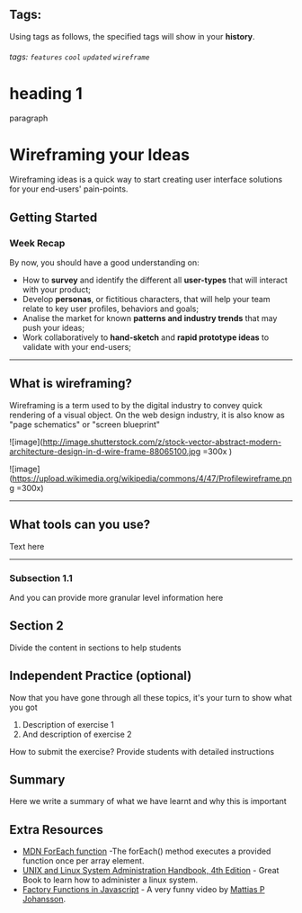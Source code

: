 [//]: # (https://github.com/mpaiva/ux-ed/issues/1)

[//]: # (wk-01 | 1-900 | Welcome)

## Tags:
Using tags as follows, the specified tags will show in your **history**.
###### tags: `features` `cool` `updated` `wireframe`

# heading 1

paragraph

[//]: # (wk-01 | 1-900 | Welcome)

# Wireframing your Ideas

Wireframing ideas is a quick way to start creating user interface solutions for your end-users' pain-points.

## Getting Started

### Week Recap
By now, you should have a good understanding on:

- How to **survey** and identify the different all **user-types** that will interact with your product;
- Develop **personas**, or fictitious characters, that will help your team relate to key user profiles, behaviors and goals;
- Analise the market for known **patterns and industry trends** that may push your ideas;
- Work collaboratively to **hand-sketch** and **rapid prototype ideas** to validate with your end-users;

---

## What is wireframing?
Wireframing is a term used to by the digital industry to convey quick rendering of a visual object. On the web design industry, it is also know as "page schematics" or "screen blueprint"

![image](http://image.shutterstock.com/z/stock-vector-abstract-modern-architecture-design-in-d-wire-frame-88065100.jpg =300x )

![image](https://upload.wikimedia.org/wikipedia/commons/4/47/Profilewireframe.png =300x)

---

## What tools can you use?
Text here

---


### Subsection 1.1

And you can provide more granular level information here

## Section 2

Divide the content in sections to help students

## Independent Practice (optional)

Now that you have gone through all these topics, it's your turn to show what you got

1. Description of exercise 1
2. And description of exercise 2

How to submit the exercise? Provide students with detailed instructions

## Summary

Here we write a summary of what we have learnt and why this is important

## Extra Resources
* [MDN ForEach function](https://developer.mozilla.org/en-US/docs/Web/JavaScript/Reference/Global_Objects/Array/forEach) -The forEach() method executes a provided function once per array element.
* [UNIX and Linux System Administration Handbook, 4th Edition](https://www.amazon.com/gp/product/0131480057/ref=as_li_ss_tl?ie=UTF8&camp=1789&creative=390957&creativeASIN=0131480057&linkCode=as2&tag=thgest-20) - Great Book to learn how to administer a linux system.
* [Factory Functions in Javascript](https://www.youtube.com/watch?v=ImwrezYhw4w) - A very funny video by [Mattias P Johansson](https://twitter.com/mpjme).
